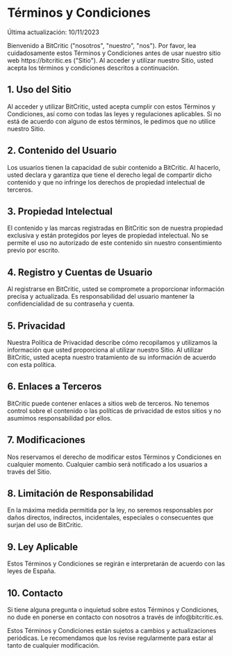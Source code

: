 # Términos y Condiciones

<p>Última actualización: 10/11/2023</p>

<p>Bienvenido a BitCritic ("nosotros", "nuestro", "nos"). Por favor, lea cuidadosamente estos Términos y Condiciones antes de usar nuestro sitio web https://bitcritic.es ("Sitio"). Al acceder y utilizar nuestro Sitio, usted acepta los términos y condiciones descritos a continuación.</p>

<h2>1. Uso del Sitio</h2>
<p>Al acceder y utilizar BitCritic, usted acepta cumplir con estos Términos y Condiciones, así como con todas las leyes y regulaciones aplicables. Si no está de acuerdo con alguno de estos términos, le pedimos que no utilice nuestro Sitio.</p>

<h2>2. Contenido del Usuario</h2>
<p>Los usuarios tienen la capacidad de subir contenido a BitCritic. Al hacerlo, usted declara y garantiza que tiene el derecho legal de compartir dicho contenido y que no infringe los derechos de propiedad intelectual de terceros.</p>

<h2>3. Propiedad Intelectual</h2>
<p>El contenido y las marcas registradas en BitCritic son de nuestra propiedad exclusiva y están protegidos por leyes de propiedad intelectual. No se permite el uso no autorizado de este contenido sin nuestro consentimiento previo por escrito.</p>

<h2>4. Registro y Cuentas de Usuario</h2>
<p>Al registrarse en BitCritic, usted se compromete a proporcionar información precisa y actualizada. Es responsabilidad del usuario mantener la confidencialidad de su contraseña y cuenta.</p>

<h2>5. Privacidad</h2>
<p>Nuestra Política de Privacidad describe cómo recopilamos y utilizamos la información que usted proporciona al utilizar nuestro Sitio. Al utilizar BitCritic, usted acepta nuestro tratamiento de su información de acuerdo con esta política.</p>

<h2>6. Enlaces a Terceros</h2>
<p>BitCritic puede contener enlaces a sitios web de terceros. No tenemos control sobre el contenido o las políticas de privacidad de estos sitios y no asumimos responsabilidad por ellos.</p>

<h2>7. Modificaciones</h2>
<p>Nos reservamos el derecho de modificar estos Términos y Condiciones en cualquier momento. Cualquier cambio será notificado a los usuarios a través del Sitio.</p>

<h2>8. Limitación de Responsabilidad</h2>
<p>En la máxima medida permitida por la ley, no seremos responsables por daños directos, indirectos, incidentales, especiales o consecuentes que surjan del uso de BitCritic.</p>

<h2>9. Ley Aplicable</h2>
<p>Estos Términos y Condiciones se regirán e interpretarán de acuerdo con las leyes de España.</p>

<h2>10. Contacto</h2>
<p>Si tiene alguna pregunta o inquietud sobre estos Términos y Condiciones, no dude en ponerse en contacto con nosotros a través de info@bitcritic.es.</p>

<p>Estos Términos y Condiciones están sujetos a cambios y actualizaciones periódicas. Le recomendamos que los revise regularmente para estar al tanto de cualquier modificación.</p>